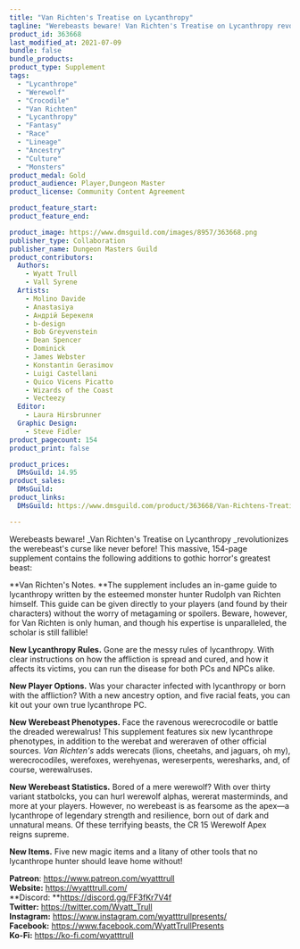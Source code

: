 ```yaml
---
title: "Van Richten's Treatise on Lycanthropy"
tagline: "Werebeasts beware! Van Richten's Treatise on Lycanthropy revolutionizes the werebeast's curse like never before! This massive, 154-page supplement contains the following additions to gothic horror's greatest beast:"
product_id: 363668
last_modified_at: 2021-07-09
bundle: false
bundle_products:
product_type: Supplement
tags:
  - "Lycanthrope"
  - "Werewolf"
  - "Crocodile"
  - "Van Richten"
  - "Lycanthropy"
  - "Fantasy"
  - "Race"
  - "Lineage"
  - "Ancestry"
  - "Culture"
  - "Monsters"
product_medal: Gold
product_audience: Player,Dungeon Master
product_license: Community Content Agreement

product_feature_start: 
product_feature_end: 

product_image: https://www.dmsguild.com/images/8957/363668.png
publisher_type: Collaboration
publisher_name: Dungeon Masters Guild
product_contributors:
  Authors: 
    - Wyatt Trull
    - Vall Syrene
  Artists: 
    - Molino Davide
    - Anastasiya
    - Андрій Берекеля
    - b-design
    - Bob Greyvenstein
    - Dean Spencer
    - Dominick
    - James Webster
    - Konstantin Gerasimov
    - Luigi Castellani
    - Quico Vicens Picatto
    - Wizards of the Coast
    - Vecteezy
  Editor: 
    - Laura Hirsbrunner
  Graphic Design: 
    - Steve Fidler
product_pagecount: 154
product_print: false

product_prices:
  DMsGuild: 14.95
product_sales:
  DMsGuild:
product_links:
  DMsGuild: https://www.dmsguild.com/product/363668/Van-Richtens-Treatise-on-Lycanthropy?affiliate_id=1713687

---
```


Werebeasts beware! _Van Richten's Treatise on Lycanthropy _revolutionizes the werebeast's curse like never before! This massive, 154-page supplement contains the following additions to gothic horror's greatest beast:

**Van Richten's Notes. **The supplement includes an in-game guide to lycanthropy written by the esteemed monster hunter Rudolph van Richten himself. This guide can be given directly to your players (and found by their characters) without the worry of metagaming or spoilers. Beware, however, for Van Richten is only human, and though his expertise is unparalleled, the scholar is still fallible!

**New Lycanthropy Rules.** Gone are the messy rules of lycanthropy. With clear instructions on how the affliction is spread and cured, and how it affects its victims, you can run the disease for both PCs and NPCs alike.

**New Player Options.** Was your character infected with lycanthropy or born with the affliction? With a new ancestry option, and five racial feats, you can kit out your own true lycanthrope PC.

**New Werebeast Phenotypes.** Face the ravenous werecrocodile or battle the dreaded werewalrus! This supplement features six new lycanthrope phenotypes, in addition to the werebat and wereraven of other official sources. *Van Richten's* adds werecats (lions, cheetahs, and jaguars, oh my), werecrocodiles, werefoxes, werehyenas, wereserpents, weresharks, and, of course, werewalruses.

**New Werebeast Statistics.** Bored of a mere werewolf? With over thirty variant statbolcks, you can hurl werewolf alphas, wererat masterminds, and more at your players. However, no werebeast is as fearsome as the apex—a lycanthrope of legendary strength and resilience, born out of dark and unnatural means. Of these terrifying beasts, the CR 15 Werewolf Apex reigns supreme.

**New Items.** Five new magic items and a litany of other tools that no lycanthrope hunter should leave home without!

**Patreon**: https://www.patreon.com/wyatttrull  
**Website:** https://wyatttrull.com/  
**Discord: **https://discord.gg/FF3fKr7V4f  
**Twitter:** https://twitter.com/Wyatt_Trull  
**Instagram:** https://www.instagram.com/wyatttrullpresents/  
**Facebook:** https://www.facebook.com/WyattTrullPresents  
**Ko-Fi:** https://ko-fi.com/wyatttrull

